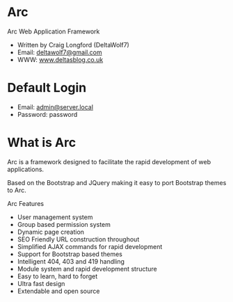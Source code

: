 Arc
=====

Arc Web Application Framework
 - Written by Craig Longford (DeltaWolf7)
 - Email: deltawolf7@gmail.com
 - WWW: www.deltasblog.co.uk


Default Login
=============

- Email: admin@server.local
- Password: password


What is Arc
===========

Arc is a framework designed to facilitate the rapid development of web applications. 

Based on the Bootstrap and JQuery making it easy to port Bootstrap themes to Arc.

Arc Features
- User management system
- Group based permission system
- Dynamic page creation
- SEO Friendly URL construction throughout
- Simplified AJAX commands for rapid development
- Support for Bootstrap based themes
- Intelligent 404, 403 and 419 handling
- Module system and rapid development structure
- Easy to learn, hard to forget
- Ultra fast design
- Extendable and open source
